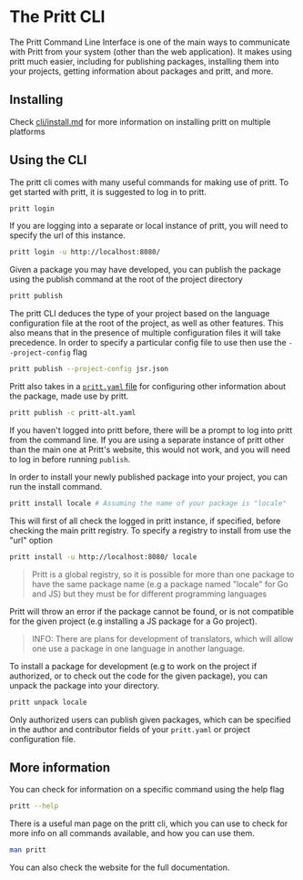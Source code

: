 # The Pritt CLI
The Pritt Command Line Interface is one of the main ways to communicate with Pritt from your system (other than the web application). 
It makes using pritt much easier, including for publishing packages, installing them into your projects, getting information about packages and pritt, and more.

## Installing
Check [cli/install.md](./cli/install.md) for more information on installing pritt on multiple platforms

## Using the CLI
The pritt cli comes with many useful commands for making use of pritt. To get started with pritt, it is suggested to log in to pritt.
```bash
pritt login
```

If you are logging into a separate or local instance of pritt, you will need to specify the url of this instance.
```bash
pritt login -u http://localhost:8080/
```

Given a package you may have developed, you can publish the package using the publish command at the root of the project directory
```bash
pritt publish
```

The pritt CLI deduces the type of your project based on the language configuration file at the root of the project, as well as other features. 
This also means that in the presence of multiple configuration files it will take precedence. In order to specify a particular config file to use then use the `--project-config` flag
```bash
pritt publish --project-config jsr.json
```

Pritt also takes in a [`pritt.yaml` file](./cli/config.md) for configuring other information about the package, made use by pritt. 
```bash
pritt publish -c pritt-alt.yaml
```

If you haven't logged into pritt before, there will be a prompt to log into pritt from the command line. 
If you are using a separate instance of pritt other than the main one at Pritt's website, this would not work, and you will need to log in before running `publish`.

In order to install your newly published package into your project, you can run the install command.
```bash
pritt install locale # Assuming the name of your package is "locale"
```

This will first of all check the logged in pritt instance, if specified, before checking the main pritt registry. To specify a registry to install from use the "url" option
```bash
pritt install -u http://localhost:8080/ locale
```

> Pritt is a global registry, so it is possible for more than one package to have the same package name (e.g a package named "locale" for Go and JS) but they must be for different programming languages

Pritt will throw an error if the package cannot be found, or is not compatible for the given project (e.g installing a JS package for a Go project).

> INFO: There are plans for development of translators, which will allow one use a package in one language in another language.

To install a package for development (e.g to work on the project if authorized, or to check out the code for the given package), you can unpack the package into your directory.
```bash
pritt unpack locale
```

Only authorized users can publish given packages, which can be specified in the author and contributor fields of your `pritt.yaml` or project configuration file.

## More information
You can check for information on a specific command using the help flag
```bash
pritt --help
```

There is a useful man page on the pritt cli, which you can use to check for more info on all commands available, and how you can use them.
```bash
man pritt
```

You can also check the website for the full documentation.
